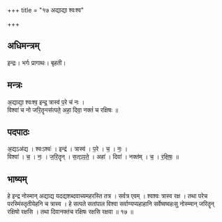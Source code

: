 +++
title = "१७ अद्याद्या श्वःश्व"

+++
## अधिमन्त्रम्
इन्द्रः। भर्गः प्रागाथः। बृहती।

## मन्त्रः
अ॒द्याद्या॒ श्वःश्व॒ इन्द्र॒ त्रास्व॑ प॒रे च॑ नः ।  
विश्वा॑ च नो जरि॒तॄन्त्स॑त्पते॒ अहा॒ दिवा॒ नक्तं॑ च रक्षिषः ॥

## पदपाठः
अ॒द्यऽअ॑द्य । श्वःऽश्वः॑ । इन्द्र॑ । त्रास्व॑ । प॒रे । च॒ । नः॒ ।  
विश्वा॑ । च॒ । नः॒ । ज॒रि॒तॄन् । स॒त्ऽप॒ते॒ । अहा॑ । दिवा॑ । नक्त॑म् । च॒ । र॒क्षि॒षः॒ ॥

## भाष्यम्
हे इन्द्र नोस्मान् अद्याद्य यदद्यशब्दवाच्यमहरस्ति तत्र । सर्वत्र एवम् । श्वश्वः त्रास्व रक्ष । तथा परेच परस्मिंस्तृतीयेहनि च त्रास्व । हे सत्पते सतांपाल विश्वा सर्वाण्यप्यहाहानि सर्वेष्वष्वहःसु नोस्म्मान् जरितॄन् रक्षिषो रक्षसि । तथा दिवानक्तंच रक्षिषः रक्षसि रक्षवा ॥ १७ ॥